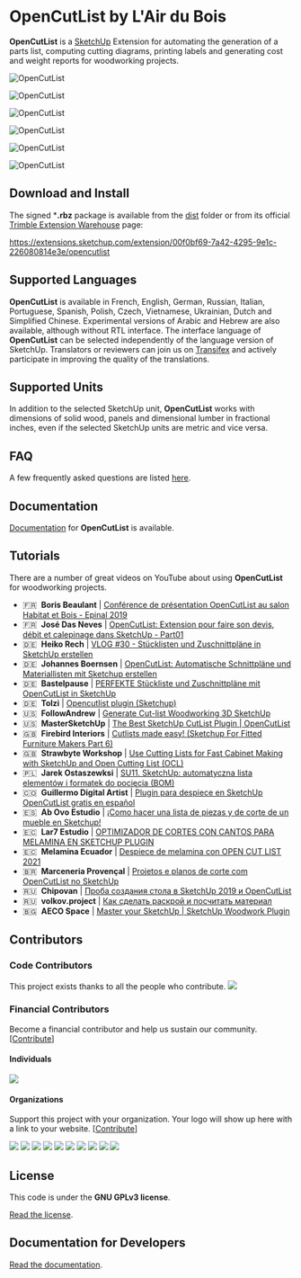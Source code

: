 # OpenCutList by L'Air du Bois

**OpenCutList** is a [SketchUp](http://www.sketchup.com) Extension for automating the generation of a parts list, computing cutting diagrams, printing labels and generating cost and weight reports for woodworking projects.

![OpenCutList](docs/img/capture-solid-wood-part-list.png)

![OpenCutList](docs/img/capture-sheet-goods-cutting-diagrams.png)

![OpenCutList](docs/img/capture-dimensional-lumbers-cutting-diagrams.png)

![OpenCutList](docs/img/capture-edge-banding.png)

![OpenCutList](docs/img/capture-labels.png)

![OpenCutList](docs/img/capture-reports.png)

## Download and Install

The signed ***.rbz** package is available from the [dist](dist) folder or from its official [Trimble Extension Warehouse](https://extensions.sketchup.com/en) page:

https://extensions.sketchup.com/extension/00f0bf69-7a42-4295-9e1c-226080814e3e/opencutlist

## Supported Languages

**OpenCutList** is available in French, English, German, Russian, Italian, Portuguese, Spanish, Polish, Czech, Vietnamese, Ukrainian, Dutch and Simplified Chinese. Experimental versions of Arabic and Hebrew are also available, although without RTL interface. The interface language of **OpenCutList** can be selected independently of the language version of SketchUp. Translators or reviewers can join us on [Transifex](https://www.transifex.com/opencutlist/opencutlist/) and actively participate in improving the quality of the translations.

## Supported Units

In addition to the selected SketchUp unit, **OpenCutList** works with dimensions of solid wood, panels and dimensional lumber in fractional inches, even if the selected SketchUp units are metric and vice versa.

## FAQ

A few frequently asked questions are listed [here](docs/02-faq.md).

## Documentation

[Documentation](https://docs.opencutlist.org/) for **OpenCutList** is available.

## Tutorials

There are a number of great videos on YouTube about using **OpenCutList** for woodworking projects.

- 🇫🇷&nbsp;&nbsp;**Boris Beaulant** | [Conférence de présentation OpenCutList au salon Habitat et Bois - Epinal 2019](https://www.youtube.com/watch?v=gW0FrYRItoc)
- 🇫🇷&nbsp;&nbsp;**José Das Neves** | [OpenCutList: Extension pour faire son devis, débit et calepinage dans SketchUp - Part01](https://www.youtube.com/watch?v=HsjndYJvqvs)
- 🇩🇪&nbsp;&nbsp;**Heiko Rech** | [VLOG \#30 - Stücklisten und Zuschnittpläne in SketchUp erstellen](https://www.youtube.com/watch?v=dLoiFJI9LGQ)
- 🇩🇪&nbsp;&nbsp;**Johannes Boernsen** | [OpenCutList: Automatische Schnittpläne und Materiallisten mit Sketchup erstellen](https://www.youtube.com/watch?v=55jhInrVzJU)
- 🇩🇪&nbsp;&nbsp;**Bastelpause** | [PERFEKTE Stückliste und Zuschnittpläne mit OpenCutList in SketchUp](https://www.youtube.com/watch?v=0hnhiksHr7g)
- 🇩🇪&nbsp;&nbsp;**Tolzi** | [Opencutlist plugin (Sketchup)](https://www.youtube.com/watch?v=drI0vk2F_kI)
- 🇺🇸&nbsp;&nbsp;**FollowAndrew** | [Generate Cut-list Woodworking 3D SketchUp](https://www.youtube.com/watch?v=yrex6zLv66I)
- 🇺🇸&nbsp;&nbsp;**MasterSketchUp** | [The Best SketchUp CutList Plugin | OpenCutList](https://www.youtube.com/watch?v=8f_R9Gzs4gU)
- 🇬🇧&nbsp;&nbsp;**Firebird Interiors** | [Cutlists made easy! (Sketchup For Fitted Furniture Makers Part 6)](https://www.youtube.com/watch?v=wswN3mEtsCI)
- 🇬🇧&nbsp;&nbsp;**Strawbyte Workshop** | [Use Cutting Lists for Fast Cabinet Making with SketchUp and Open Cutting List (OCL)](https://www.youtube.com/watch?v=1P13BBYvap0)
- 🇵🇱&nbsp;&nbsp;**Jarek Ostaszewksi** | [SU11. SketchUp: automatyczna lista elementów i formatek do pocięcia (BOM)](https://www.youtube.com/watch?v=VpPKP2xRbB4)
- 🇨🇴&nbsp;&nbsp;**Guillermo Digital Artist** | [Plugin para despiece en SketchUp OpenCutList gratis en español](https://www.youtube.com/watch?v=CLakxzqhbSo)
- 🇪🇸&nbsp;&nbsp;**Ab Ovo Estudio** | [¡Como hacer una lista de piezas y de corte de un mueble en Sketchup!](https://www.youtube.com/watch?v=bTy0m1buLCo)
- 🇪🇨&nbsp;&nbsp;**Lar7 Estudio** | [OPTIMIZADOR DE CORTES CON CANTOS PARA MELAMINA EN SKETCHUP PLUGIN](https://www.youtube.com/watch?v=0TB7NLR-uJk)
- 🇪🇨&nbsp;&nbsp;**Melamina Ecuador** | [Despiece de melamina con OPEN CUT LIST 2021](https://www.youtube.com/watch?v=bCjrL6VMEaA)
- 🇧🇷&nbsp;&nbsp;**Marceneria Provençal** | [Projetos e planos de corte com OpenCutList no SketchUp](https://www.youtube.com/watch?v=4eUKo0Shp4g)
- 🇷🇺&nbsp;&nbsp;**Chipovan** | [Проба создания стола в SketchUp 2019 и OpenCutList](https://www.youtube.com/watch?v=_wPXOvkwYfs)
- 🇷🇺&nbsp;&nbsp;**volkov.project** | [Как сделать раскрой и посчитать материал](https://www.youtube.com/watch?v=j0bclvCNjg4)
- 🇧🇬&nbsp;&nbsp;**AECO Space** | [Master your SketchUp | SketchUp Woodwork Plugin](https://www.youtube.com/watch?v=dt3CcXmRqy0)

## Contributors

### Code Contributors

This project exists thanks to all the people who contribute.
<a href="https://github.com/lairdubois/lairdubois-opencutlist-sketchup-extension/graphs/contributors"><img src="https://opencollective.com/lairdubois-opencutlist-sketchup-extension/contributors.svg?width=890&button=false" /></a>

### Financial Contributors

Become a financial contributor and help us sustain our community. [[Contribute](https://opencollective.com/lairdubois-opencutlist-sketchup-extension/contribute)]

#### Individuals

<a href="https://opencollective.com/lairdubois-opencutlist-sketchup-extension"><img src="https://opencollective.com/lairdubois-opencutlist-sketchup-extension/individuals.svg?width=890"></a>

#### Organizations

Support this project with your organization. Your logo will show up here with a link to your website. [[Contribute](https://opencollective.com/lairdubois-opencutlist-sketchup-extension/contribute)]

<a href="https://opencollective.com/lairdubois-opencutlist-sketchup-extension/organization/0/website"><img src="https://opencollective.com/lairdubois-opencutlist-sketchup-extension/organization/0/avatar.svg"></a>
<a href="https://opencollective.com/lairdubois-opencutlist-sketchup-extension/organization/1/website"><img src="https://opencollective.com/lairdubois-opencutlist-sketchup-extension/organization/1/avatar.svg"></a>
<a href="https://opencollective.com/lairdubois-opencutlist-sketchup-extension/organization/2/website"><img src="https://opencollective.com/lairdubois-opencutlist-sketchup-extension/organization/2/avatar.svg"></a>
<a href="https://opencollective.com/lairdubois-opencutlist-sketchup-extension/organization/3/website"><img src="https://opencollective.com/lairdubois-opencutlist-sketchup-extension/organization/3/avatar.svg"></a>
<a href="https://opencollective.com/lairdubois-opencutlist-sketchup-extension/organization/4/website"><img src="https://opencollective.com/lairdubois-opencutlist-sketchup-extension/organization/4/avatar.svg"></a>
<a href="https://opencollective.com/lairdubois-opencutlist-sketchup-extension/organization/5/website"><img src="https://opencollective.com/lairdubois-opencutlist-sketchup-extension/organization/5/avatar.svg"></a>
<a href="https://opencollective.com/lairdubois-opencutlist-sketchup-extension/organization/6/website"><img src="https://opencollective.com/lairdubois-opencutlist-sketchup-extension/organization/6/avatar.svg"></a>
<a href="https://opencollective.com/lairdubois-opencutlist-sketchup-extension/organization/7/website"><img src="https://opencollective.com/lairdubois-opencutlist-sketchup-extension/organization/7/avatar.svg"></a>
<a href="https://opencollective.com/lairdubois-opencutlist-sketchup-extension/organization/8/website"><img src="https://opencollective.com/lairdubois-opencutlist-sketchup-extension/organization/8/avatar.svg"></a>
<a href="https://opencollective.com/lairdubois-opencutlist-sketchup-extension/organization/9/website"><img src="https://opencollective.com/lairdubois-opencutlist-sketchup-extension/organization/9/avatar.svg"></a>

## License

This code is under the **GNU GPLv3 license**.

[Read the license](LICENSE).

## Documentation for Developers

[Read the documentation](docs/00-index.md).
